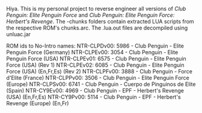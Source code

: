 Hiya.
This is my personal project to reverse engineer all versions of _Club Penguin: Elite Penguin Force_ and _Club Penguin: Elite Penguin Force: Herbert's Revenge_.
The -chunks folders contain extracted LUA scripts from the respective ROM's chunks.arc. The .lua.out files are decompiled using unluac.jar

ROM ids to No-Intro names:
NTR-CLPDv00: 5986 - Club Penguin - Elite Penguin Force (Germany)
NTR-CLPEv00: 3054 - Club Penguin - Elite Penguin Force (USA)
NTR-CLPEv01: 6575 - Club Penguin - Elite Penguin Force (USA) (Rev 1)
NTR-CLPEv02: 6085 - Club Penguin - Elite Penguin Force (USA) (En,Fr,Es) (Rev 2)
NTR-CLPFv00: 3888 - Club Penguin - Force d'Elite (France)
NTR-CLPPv00: 3506 - Club Penguin - Elite Penguin Force (Europe)
NTR-CLPSv00: 6741 - Club Penguin - Cuerpo de Pinguinos de Elite (Spain) 
NTR-CY9Ev00: 4969 - Club Penguin - EPF - Herbert's Revenge (USA) (En,Fr,Es)
NTR-CY9Pv00: 5114 - Club Penguin - EPF - Herbert's Revenge (Europe) (En,Fr)
